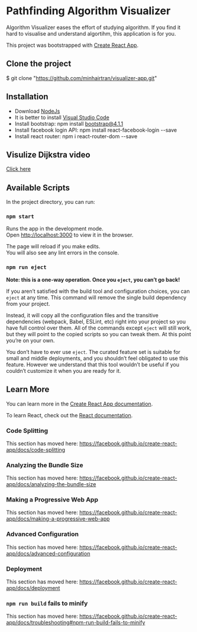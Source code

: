 # Pathfinding Algorithm Visualizer 

Algorithm Visualizer eases the effort of studying algorithm. If you find it hard to visualise and understand algortihm, this application is for you.

This project was bootstrapped with [Create React App](https://github.com/facebook/create-react-app).

## Clone the project
$ git clone "https://github.com/minhairtran/visualizer-app.git"

## Installation
- Download [NodeJs](https://nodejs.org/en/download/)
- It is better to install [Visual Studio Code](https://code.visualstudio.com/)
- Install bootstrap: npm install bootstrap@4.1.1  
- Install facebook login API: npm install react-facebook-login --save
- Install react router: npm i react-router-dom --save

## Visulize Dijkstra video
[Click here](https://drive.google.com/file/d/1gNahlIwsxWUNASi1hih5eal64EICZ5ym/view?usp=sharing)

## Available Scripts

In the project directory, you can run:

### `npm start`

Runs the app in the development mode.<br />
Open [http://localhost:3000](http://localhost:3000) to view it in the browser.

The page will reload if you make edits.<br />
You will also see any lint errors in the console.

### `npm run eject`

**Note: this is a one-way operation. Once you `eject`, you can’t go back!**

If you aren’t satisfied with the build tool and configuration choices, you can `eject` at any time. This command will remove the single build dependency from your project.

Instead, it will copy all the configuration files and the transitive dependencies (webpack, Babel, ESLint, etc) right into your project so you have full control over them. All of the commands except `eject` will still work, but they will point to the copied scripts so you can tweak them. At this point you’re on your own.

You don’t have to ever use `eject`. The curated feature set is suitable for small and middle deployments, and you shouldn’t feel obligated to use this feature. However we understand that this tool wouldn’t be useful if you couldn’t customize it when you are ready for it.

## Learn More

You can learn more in the [Create React App documentation](https://facebook.github.io/create-react-app/docs/getting-started).

To learn React, check out the [React documentation](https://reactjs.org/).

### Code Splitting

This section has moved here: https://facebook.github.io/create-react-app/docs/code-splitting

### Analyzing the Bundle Size

This section has moved here: https://facebook.github.io/create-react-app/docs/analyzing-the-bundle-size

### Making a Progressive Web App

This section has moved here: https://facebook.github.io/create-react-app/docs/making-a-progressive-web-app

### Advanced Configuration

This section has moved here: https://facebook.github.io/create-react-app/docs/advanced-configuration

### Deployment

This section has moved here: https://facebook.github.io/create-react-app/docs/deployment

### `npm run build` fails to minify

This section has moved here: https://facebook.github.io/create-react-app/docs/troubleshooting#npm-run-build-fails-to-minify

